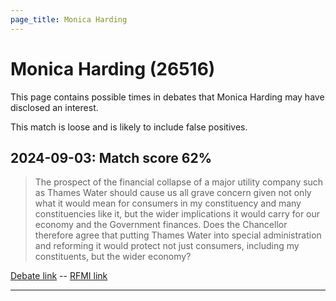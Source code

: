 ```yaml
---
page_title: Monica Harding
---
```


# Monica Harding  (26516)

This page contains possible times in debates that Monica Harding may have disclosed an interest.

This match is loose and is likely to include false positives. 



## 2024-09-03: Match score 62%

>The prospect of the financial collapse of a major utility company such as Thames Water should cause us all grave concern given not only what it would mean for consumers in my constituency and many constituencies like it, but the wider implications it would carry for our economy and the Government finances. Does the Chancellor therefore agree that putting Thames Water into special administration and reforming it would protect not just consumers, including my constituents, but the wider economy?

[Debate link](https://www.theyworkforyou.com/debates/?id=2024-09-03c.155.4)  --  [RFMI link](https://www.theyworkforyou.com/mp/26516/register)


---

